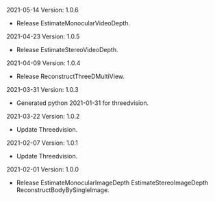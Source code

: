 2021-05-14 Version: 1.0.6
- Release EstimateMonocularVideoDepth.

2021-04-23 Version: 1.0.5
- Release EstimateStereoVideoDepth.

2021-04-09 Version: 1.0.4
- Release ReconstructThreeDMultiView.

2021-03-31 Version: 1.0.3
- Generated python 2021-01-31 for threedvision.

2021-03-22 Version: 1.0.2
- Update Threedvision.

2021-02-07 Version: 1.0.1
- Update Threedvision.

2021-02-01 Version: 1.0.0
- Release EstimateMonocularImageDepth EstimateStereoImageDepth ReconstructBodyBySingleImage.

